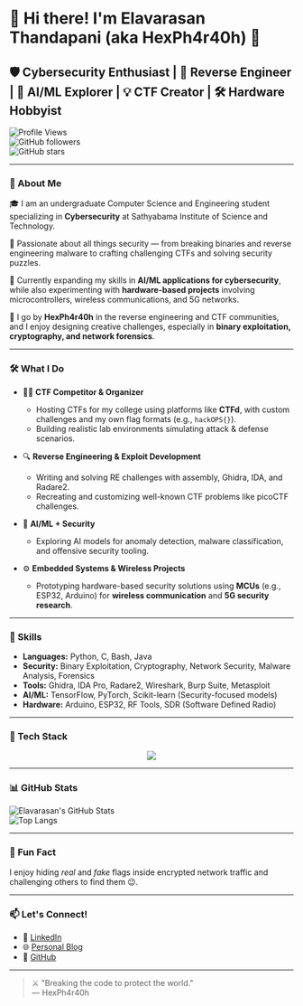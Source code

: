 # 👋 Hi there! I'm Elavarasan Thandapani (aka HexPh4r40h) 👾

## 🛡️ Cybersecurity Enthusiast | 🧠 Reverse Engineer | 🤖 AI/ML Explorer | 💡 CTF Creator | 🛠️ Hardware Hobbyist

![Profile Views](https://komarev.com/ghpvc/?username=HexPh4r40h&label=Profile%20views&color=blueviolet&style=flat)  
![GitHub followers](https://img.shields.io/github/followers/HexPh4r40h?label=Followers&style=social)  
![GitHub stars](https://img.shields.io/github/stars/HexPh4r40h?affiliations=OWNER%2CCOLLABORATOR&style=social)  

---

### 🚀 About Me

🎓 I am an undergraduate Computer Science and Engineering student specializing in **Cybersecurity** at Sathyabama Institute of Science and Technology.

🔐 Passionate about all things security — from breaking binaries and reverse engineering malware to crafting challenging CTFs and solving security puzzles.

🧠 Currently expanding my skills in **AI/ML applications for cybersecurity**, while also experimenting with **hardware-based projects** involving microcontrollers, wireless communications, and 5G networks.

👾 I go by **HexPh4r40h** in the reverse engineering and CTF communities, and I enjoy designing creative challenges, especially in **binary exploitation, cryptography, and network forensics**.

---

### 🛠️ What I Do

- 🏴‍☠️ **CTF Competitor & Organizer**  
  - Hosting CTFs for my college using platforms like **CTFd**, with custom challenges and my own flag formats (e.g., `hackOPS{}`).
  - Building realistic lab environments simulating attack & defense scenarios.

- 🔍 **Reverse Engineering & Exploit Development**  
  - Writing and solving RE challenges with assembly, Ghidra, IDA, and Radare2.
  - Recreating and customizing well-known CTF problems like picoCTF challenges.

- 🤖 **AI/ML + Security**  
  - Exploring AI models for anomaly detection, malware classification, and offensive security tooling.

- ⚙️ **Embedded Systems & Wireless Projects**  
  - Prototyping hardware-based security solutions using **MCUs** (e.g., ESP32, Arduino) for **wireless communication** and **5G security research**.

---

### 🧩 Skills

- **Languages:** Python, C, Bash, Java  
- **Security:** Binary Exploitation, Cryptography, Network Security, Malware Analysis, Forensics  
- **Tools:** Ghidra, IDA Pro, Radare2, Wireshark, Burp Suite, Metasploit  
- **AI/ML:** TensorFlow, PyTorch, Scikit-learn (Security-focused models)  
- **Hardware:** Arduino, ESP32, RF Tools, SDR (Software Defined Radio)

---

### 🧰 Tech Stack

<p align="center">
  <img src="https://skillicons.dev/icons?i=python,c,java,bash,linux,arduino,raspberrypi,github,git,ghidra,ida,radare2,wireshark,burpsuite,tensorflow,pytorch" />
</p>

---

### 📊 GitHub Stats

![Elavarasan's GitHub Stats](https://github-readme-stats.vercel.app/api?username=HexPh4r40h&show_icons=true&theme=tokyonight)  
![Top Langs](https://github-readme-stats.vercel.app/api/top-langs/?username=HexPh4r40h&layout=compact&theme=tokyonight)

---

### 📢 Fun Fact

I enjoy hiding *real* and *fake* flags inside encrypted network traffic and challenging others to find them 😉.

---

### 📫 Let's Connect!

- 🔗 [LinkedIn](https://www.linkedin.com/in/elavarasan-t-a5971b2a5)  
- 🌐 [Personal Blog](https://pharoah.in.net/assests/pages/blog)  
- 🐙 [GitHub](https://github.com/Pharoah01)

---

> ⚔️ "Breaking the code to protect the world."  
> — HexPh4r40h
